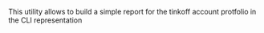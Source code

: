 
This utility allows to build a simple report for the tinkoff account protfolio in the CLI representation 

